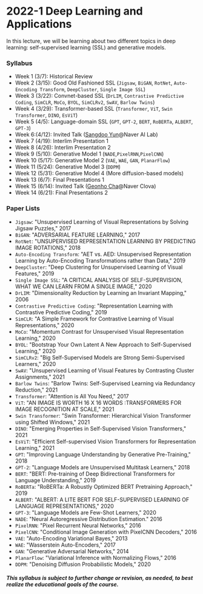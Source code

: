 # 2022-1 Deep Learning and Applications

In this lecture, we will be learning about two different topics in deep learning: self-supervised learning (SSL) and generative models. 

### Syllabus
- Week 1 (3/7): Historical Review
- Week 2 (3/15): Good Old Fashioned SSL (`Jigsaw`, `BiGAN`, `RotNet`, `Auto-Encoding Transform`, `DeepCluster`, `Single Image SSL`)
- Week 3 (3/22): Convnet-based SSL (`DrLIM`, `Contrastive Predictive Coding`, `SimCLR`, `MoCo`, `BYOL`, `SimCLRv2`, `SwAV`, `Barlow Twins`)
- Week 4 (3/29): Transformer-based SSL (`Transformer`, `ViT`, `Swin Transformer`, `DINO`, `EsViT`)
- Week 5 (4/5): Language-domain SSL (`GPT`, `GPT-2`, `BERT`, `RoBERTa`, `ALBERT`, `GPT-3`)
- Week 6:(4/12): Invited Talk ([Sangdoo Yun](https://sangdooyun.github.io/)@Naver AI Lab)
- Week 7 (4/19): Interlim Presentation 1
- Week 8 (4/26): Interlim Presentation 2
- Week 9 (5/10): Generative Model 1 (`NADE`,`PixelRNN`,`PixelCNN`)
- Week 10 (5/17): Generative Model 2 (`VAE`, `WAE`, `GAN`, `PlanarFlow`)
- Week 11 (5/24): Generative Model 3 (`DDPM`)
- Week 12 (5/31): Generative Model 4 (More diffusion-based models)
- Week 13 (6/7): Final Presentations 1
- Week 15 (6/14): Invited Talk ([Geonho Cha](https://www.linkedin.com/in/geonho-cha-37b033136/?originalSubdomain=kr)@Naver Clova)
- Week 14 (6/21): Final Presentations 2

### Paper Lists
- `Jigsaw`: "Unsupervised Learning of Visual Representations by Solving Jigsaw Puzzles," 2017
- `BiGAN`: "ADVERSARIAL FEATURE LEARNING," 2017
- `RotNet`: "UNSUPERVISED REPRESENTATION LEARNING BY PREDICTING IMAGE ROTATIONS," 2018
- `Auto-Encoding Transform`: "AET vs. AED: Unsupervised Representation Learning by Auto-Encoding Transformations rather than Data," 2019
- `DeepCluster`: "Deep Clustering for Unsupervised Learning of Visual Features," 2019
- `Single Image SSL`: "A CRITICAL ANALYSIS OF SELF-SUPERVISION, WHAT WE CAN LEARN FROM A SINGLE IMAGE," 2020
- `DrLIM`: "Dimensionality Reduction by Learning an Invariant Mapping," 2006
- `Contrastive Predictive Coding`: "Representation Learning with Contrastive Predictive Coding," 2019
- `SimCLR`: "A Simple Framework for Contrastive Learning of Visual Representations," 2020
- `MoCo`: "Momentum Contrast for Unsupervised Visual Representation Learning," 2020
- `BYOL`: "Bootstrap Your Own Latent A New Approach to Self-Supervised Learning," 2020
- `SimCLRv2`: "Big Self-Supervised Models are Strong Semi-Supervised Learners," 2020
- `SwAV`: "Unsupervised Learning of Visual Features by Contrasting Cluster Assignments," 2021
- `Barlow Twins`: "Barlow Twins: Self-Supervised Learning via Redundancy Reduction," 2021
- `Transformer`: "Attention is All You Need," 2017
- `ViT`: "AN IMAGE IS WORTH 16 X 16 WORDS :TRANSFORMERS FOR IMAGE RECOGNITION AT SCALE," 2021
- `Swin Transformer`: "Swin Transformer: Hierarchical Vision Transformer using Shifted Windows," 2021
- `DINO`: "Emerging Properties in Self-Supervised Vision Transformers," 2021
- `EsViT`: "Efficient Self-supervised Vision Transformers for Representation Learning," 2021
- `GPT`: "Improving Language Understanding by Generative Pre-Training," 2018
- `GPT-2`: "Language Models are Unsupervised Multitask Learners," 2018
- `BERT`: "BERT: Pre-training of Deep Bidirectional Transformers for Language Understanding," 2019
- `RoBERTa`: "RoBERTa: A Robustly Optimized BERT Pretraining Approach," 2019
- `ALBERT`: "ALBERT: A LITE BERT FOR SELF-SUPERVISED LEARNING OF LANGUAGE REPRESENTATIONS," 2020
- `GPT-3`: "Language Models are Few-Shot Learners," 2020
- `NADE`: "Neural Autoregressive Distribution Estimation." 2016
- `PixelRNN`: "Pixel Recurrent Neural Networks," 2016
- `PixelCNN`: "Conditional Image Generation with PixelCNN Decoders," 2016
- `VAE`: "Auto-Encoding Variational Bayes," 2013
- `WAE`: "Wasserstein Auto-Encoders," 2017
- `GAN`: "Generative Adversarial Networks," 2014
- `PlanarFlow`: "Variational Inference with Normalizing Flows," 2016
- `DDPM`: "Denoising Diffusion Probabilistic Models," 2020

##### This syllabus is subject to further change or revision, as needed, to best realize the educational goals of the course.
